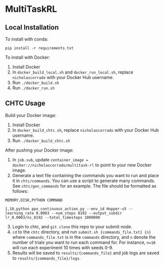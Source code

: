 # MultiTaskRL

## Local Installation
To install with conda:
```commandline
pip install -r requirements.txt
```
To install with Docker:
1. Install Docker
2. In `docker_build_local.sh` and `docker_run_local.sh`, replace `nicholascorrado` with your Docker Hub username.
3. Run `./docker_build.sh`
4. Run `./docker_run.sh`

## CHTC Usage

Build your Docker image:
1. Install Docker
2. In `docker_build_chtc.sh`, replace `nicholascorrado` with your Docker Hub username.
3. Run `./docker_build_chtc.sh`

After pushing your Docker image:
1. In `job.sub`, update `container_image = docker://nicholascorrado/multitask-rl` to point to your new Docker image.
2. Generate a text file containing the commands you want to run and place it in `chtc/commands`. 
You can use a script to generate many commands. See `chtc/gen_commands` for an example.
The file should be formatted as follows: 
```commandline
MEMORY,DISK,PYTHON COMMAND
```
```commandline
1,10,python ppo_continuous_action.py --env_id Hopper-v5 --learning_rate 0.0003 --num_steps 8192 --output_subdir lr_0.0003/ns_8192 --total_timesteps 1000000
```
3. Login to chtc, and `git clone` this repo to your submit node.
4. `cd` to the `chtc` directory, and run `submit.sh {commands_file.txt} {n}` where `commands_file.txt`
is in the `commands` directory, and `n` denote the number of trials you want to run each command for. For instance,
`n=10` will run each experiment 10 times with seeds 0-9.
5. Results will be saved to `results/{commands_file}` and job logs are saved to `results/{commands_file}/logs`.